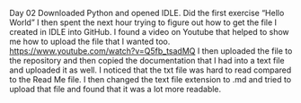 ﻿Day 02
Downloaded Python and opened IDLE. 
Did the first exercise “Hello World”
I then spent the next hour trying to figure out how to get the file I created in IDLE into GitHub.  I found a video on Youtube that helped to show me how to upload the file that I wanted too.
https://www.youtube.com/watch?v=Q5fb_tsadMQ
I then uploaded the file to the repository and then copied the documentation that I had into a text file and uploaded it as well.  I noticed that the txt file was hard to read compared to the Read Me file.  I then changed the text file extension to .md and tried to upload that file and found that it was a lot more readable. 
